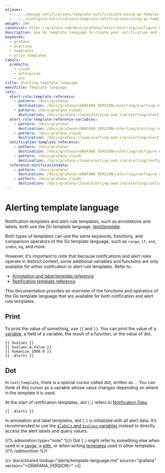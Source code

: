 ```yaml
---
aliases:
  - ../../manage-notifications/template-notifications/using-go-templating-language/ # /docs/grafana/<GRAFANA_VERSION>/alerting/manage-notifications/template-notifications/using-go-templating-language/
  - ../../configure-notifications/template-notifications/using-go-templating-language/ # /docs/grafana/<GRAFANA_VERSION>/alerting/configure-notifications/template-notifications/using-go-templating-language/
weight: 104
canonical: https://grafana.com/docs/grafana/latest/alerting/configure-notifications/template-notifications/language/
description: Use Go template language to create your notification and alert rule templates
keywords:
  - grafana
  - alerting
  - templates
  - write templates
labels:
  products:
    - cloud
    - enterprise
    - oss
title: Alerting template language
menuTitle: Template language
refs:
  alert-rule-template-reference:
    - pattern: /docs/grafana/
      destination: /docs/grafana/<GRAFANA_VERSION>/alerting/alerting-rules/templates/reference/
    - pattern: /docs/grafana-cloud/
      destination: /docs/grafana-cloud/alerting-and-irm/alerting/alerting-rules/templates/reference/
  alert-rule-template-reference-variables:
    - pattern: /docs/grafana/
      destination: /docs/grafana/<GRAFANA_VERSION>/alerting/alerting-rules/templates/reference/#variables
    - pattern: /docs/grafana-cloud/
      destination: /docs/grafana-cloud/alerting-and-irm/alerting/alerting-rules/templates/reference/#variables
  notification-template-reference:
    - pattern: /docs/grafana/
      destination: /docs/grafana/<GRAFANA_VERSION>/alerting/configure-notifications/template-notifications/reference/
    - pattern: /docs/grafana-cloud/
      destination: /docs/grafana-cloud/alerting-and-irm/alerting/configure-notifications/template-notifications/reference/
  reference-notificationdata:
    - pattern: /docs/grafana/
      destination: /docs/grafana/<GRAFANA_VERSION>/alerting/configure-notifications/template-notifications/reference/#notification-data
    - pattern: /docs/grafana-cloud/
      destination: /docs/grafana-cloud/alerting-and-irm/alerting/configure-notifications/template-notifications/reference/#notification-data
---
```


# Alerting template language

Notification templates and alert rule templates, such as annotations and labels, both use the Go template language, [text/template](https://pkg.go.dev/text/template).

Both types of templates can use the same keywords, functions, and comparison operators of the Go template language, such as `range`, `if`, `and`, `index`, `eq`, and more.

However, it's important to note that because notifications and alert rules operate in distinct context, some additional variables and functions are only available for either notification or alert rule templates. Refer to:

- [Annotation and label template reference](ref:alert-rule-template-reference)
- [Notification template reference](ref:notification-template-reference)

This documentation provides an overview of the functions and operators of the Go template language that are available for both notification and alert rule templates.

## Print

To print the value of something, use `{{` and `}}`. You can print the value of a [variable](#variables), a field of a variable, the result of a function, or the value of dot.

```
{{ $values }}
{{ $values.A.Value }}
{{ humanize 1000.0 }}
{{ .Alerts }}
```

## Dot

In `text/template`, there is a special cursor called dot, written as `.`. You can think of this cursor as a variable whose value changes depending on where in the template it is used.

At the start of notification templates, dot (`.`) refers to [Notification Data](ref:reference-notificationdata).

```
{{ .Alerts }}
```

In annotation and label templates, dot (`.`) is initialized with all alert data. It’s recommended to use the [`$labels` and `$values` variables](ref:alert-rule-template-reference-variables) instead to directly access the alert labels and query values.

{{% admonition type="note" %}}
Dot (`.`) might refer to something else when used in a [range](#range), a [with](#with), or when writing [templates](#templates) used in other templates.
{{% /admonition %}}

[//]: <> (The above section is not included in the shared file because `refs` links are not supported in shared files.)

{{< docs/shared lookup="alerts/template-language.md" source="grafana" version="<GRAFANA_VERSION>" >}}
